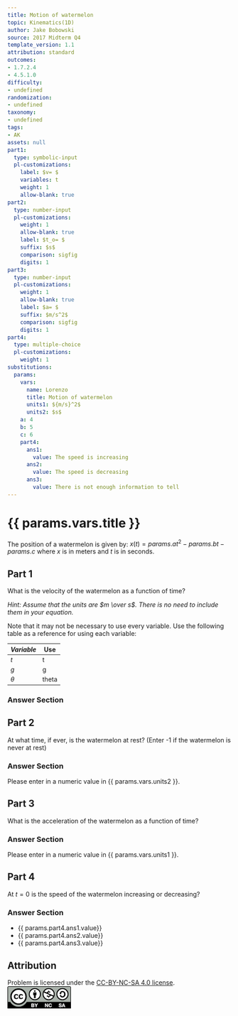 ```yaml
---
title: Motion of watermelon
topic: Kinematics(1D)
author: Jake Bobowski
source: 2017 Midterm Q4
template_version: 1.1
attribution: standard
outcomes:
- 1.7.2.4
- 4.5.1.0
difficulty:
- undefined
randomization:
- undefined
taxonomy:
- undefined
tags:
- AK
assets: null
part1:
  type: symbolic-input
  pl-customizations:
    label: $v= $
    variables: t
    weight: 1
    allow-blank: true
part2:
  type: number-input
  pl-customizations:
    weight: 1
    allow-blank: true
    label: $t_o= $
    suffix: $s$
    comparison: sigfig
    digits: 1
part3:
  type: number-input
  pl-customizations:
    weight: 1
    allow-blank: true
    label: $a= $
    suffix: $m/s^2$
    comparison: sigfig
    digits: 1
part4:
  type: multiple-choice
  pl-customizations:
    weight: 1
substitutions:
  params:
    vars:
      name: Lorenzo
      title: Motion of watermelon
      units1: ${m/s}^2$
      units2: $s$
    a: 4
    b: 5
    c: 6
    part4:
      ans1:
        value: The speed is increasing
      ans2:
        value: The speed is decreasing
      ans3:
        value: There is not enough information to tell
---
```

# {{ params.vars.title }}
The position of a watermelon is given by:
$x(t) = {{ params.a }}t^2 - {{ params.b}}t - {{ params.c }}$
where $x$ is in meters and $t$ is in seconds.

## Part 1

What is the velocity of the watermelon as a function of time?

_Hint: Assume that the units are $m \over s$. There is no need to include them in your equation._

Note that it may not be necessary to use every variable. Use the following table as a reference for using each variable:

| $Variable$ | Use   |
|----------|-------|
| $t$  | t  |
| $g$      | g     |
| $\theta$ | theta |

### Answer Section

## Part 2

At what time, if ever, is the watermelon at rest? (Enter -1 if the watermelon is never at rest)

### Answer Section

Please enter in a numeric value in {{ params.vars.units2 }}.

## Part 3

What is the acceleration of the watermelon as a function of time?

### Answer Section

Please enter in a numeric value in {{ params.vars.units1 }}.

## Part 4

At $t=0$ is the speed of the watermelon increasing or decreasing?

### Answer Section

- {{ params.part4.ans1.value}}
- {{ params.part4.ans2.value}}
- {{ params.part4.ans3.value}}

## Attribution

Problem is licensed under the [CC-BY-NC-SA 4.0 license](https://creativecommons.org/licenses/by-nc-sa/4.0/).<br> ![The Creative Commons 4.0 license requiring attribution-BY, non-commercial-NC, and share-alike-SA license.](https://raw.githubusercontent.com/firasm/bits/master/by-nc-sa.png)